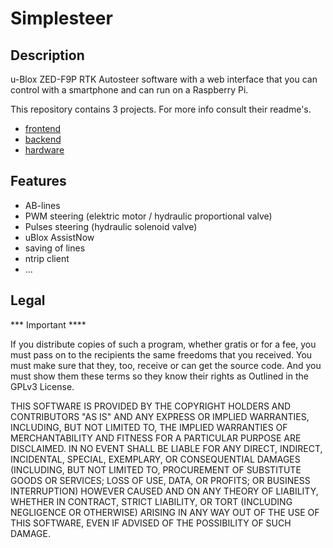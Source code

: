 # Simplesteer

## Description
u-Blox ZED-F9P RTK Autosteer software with a web interface that you can control with a smartphone and can run on a Raspberry Pi.


This repository contains 3 projects. For more info consult their readme's.
    
- [frontend](/frontend/)
- [backend](/backend/)
- [hardware](/hardware/)

## Features

- AB-lines
- PWM steering (elektric motor / hydraulic proportional valve)
- Pulses steering (hydraulic solenoid valve)
- uBlox AssistNow
- saving of lines
- ntrip client
- ...

## Legal
*** Important ****

If you distribute copies of such a program, whether gratis or for a fee, you must pass on to the recipients the same freedoms that you received. You must make sure that they, too, receive or can get the source code. And you must show them these terms so they know their rights as Outlined in the GPLv3 License.

THIS SOFTWARE IS PROVIDED BY THE COPYRIGHT HOLDERS AND CONTRIBUTORS "AS IS" AND ANY EXPRESS OR IMPLIED WARRANTIES, INCLUDING, BUT NOT LIMITED TO, THE IMPLIED WARRANTIES OF MERCHANTABILITY AND FITNESS FOR A PARTICULAR PURPOSE ARE DISCLAIMED. IN NO EVENT SHALL BE LIABLE FOR ANY DIRECT, INDIRECT, INCIDENTAL, SPECIAL, EXEMPLARY, OR CONSEQUENTIAL DAMAGES (INCLUDING, BUT NOT LIMITED TO, PROCUREMENT OF SUBSTITUTE GOODS OR SERVICES; LOSS OF USE, DATA, OR PROFITS; OR BUSINESS INTERRUPTION) HOWEVER CAUSED AND ON ANY THEORY OF LIABILITY, WHETHER IN CONTRACT, STRICT LIABILITY, OR TORT (INCLUDING NEGLIGENCE OR OTHERWISE) ARISING IN ANY WAY OUT OF THE USE OF THIS SOFTWARE, EVEN IF ADVISED OF THE POSSIBILITY OF SUCH DAMAGE.
